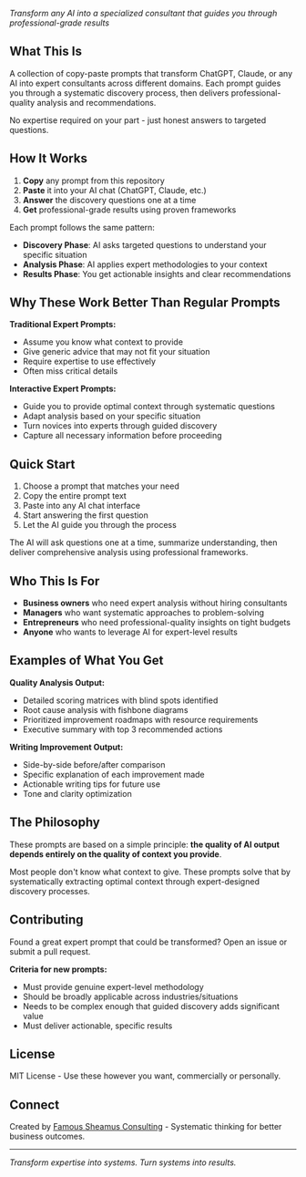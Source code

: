*Transform any AI into a specialized consultant that guides you through professional-grade results*

## What This Is

A collection of copy-paste prompts that transform ChatGPT, Claude, or any AI into expert consultants across different domains. Each prompt guides you through a systematic discovery process, then delivers professional-quality analysis and recommendations.

No expertise required on your part - just honest answers to targeted questions.

## How It Works

1. **Copy** any prompt from this repository
2. **Paste** it into your AI chat (ChatGPT, Claude, etc.)
3. **Answer** the discovery questions one at a time
4. **Get** professional-grade results using proven frameworks

Each prompt follows the same pattern:
- **Discovery Phase**: AI asks targeted questions to understand your specific situation
- **Analysis Phase**: AI applies expert methodologies to your context  
- **Results Phase**: You get actionable insights and clear recommendations

## Why These Work Better Than Regular Prompts

**Traditional Expert Prompts:**
- Assume you know what context to provide
- Give generic advice that may not fit your situation
- Require expertise to use effectively
- Often miss critical details

**Interactive Expert Prompts:**
- Guide you to provide optimal context through systematic questions
- Adapt analysis based on your specific situation  
- Turn novices into experts through guided discovery
- Capture all necessary information before proceeding

## Quick Start

1. Choose a prompt that matches your need
2. Copy the entire prompt text
3. Paste into any AI chat interface
4. Start answering the first question
5. Let the AI guide you through the process

The AI will ask questions one at a time, summarize understanding, then deliver comprehensive analysis using professional frameworks.

## Who This Is For

- **Business owners** who need expert analysis without hiring consultants
- **Managers** who want systematic approaches to problem-solving  
- **Entrepreneurs** who need professional-quality insights on tight budgets
- **Anyone** who wants to leverage AI for expert-level results

## Examples of What You Get

**Quality Analysis Output:**
- Detailed scoring matrices with blind spots identified
- Root cause analysis with fishbone diagrams
- Prioritized improvement roadmaps with resource requirements
- Executive summary with top 3 recommended actions

**Writing Improvement Output:**
- Side-by-side before/after comparison
- Specific explanation of each improvement made
- Actionable writing tips for future use
- Tone and clarity optimization

## The Philosophy

These prompts are based on a simple principle: **the quality of AI output depends entirely on the quality of context you provide**. 

Most people don't know what context to give. These prompts solve that by systematically extracting optimal context through expert-designed discovery processes.

## Contributing

Found a great expert prompt that could be transformed? Open an issue or submit a pull request. 

**Criteria for new prompts:**
- Must provide genuine expert-level methodology
- Should be broadly applicable across industries/situations  
- Needs to be complex enough that guided discovery adds significant value
- Must deliver actionable, specific results

## License

MIT License - Use these however you want, commercially or personally.

## Connect

Created by [Famous Sheamus Consulting](https://github.com/famousseamus) - Systematic thinking for better business outcomes.

---

*Transform expertise into systems. Turn systems into results.*
